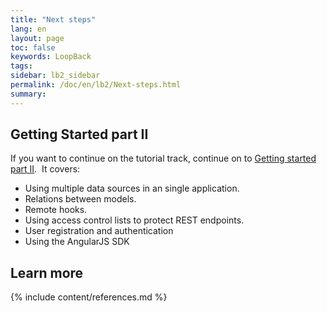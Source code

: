 ```yaml
---
title: "Next steps"
lang: en
layout: page
toc: false
keywords: LoopBack
tags:
sidebar: lb2_sidebar
permalink: /doc/en/lb2/Next-steps.html
summary:
---
```


## Getting Started part II

If you want to continue on the tutorial track, continue on to [Getting started part II](Getting-started-part-II.html).  It covers:

*   Using multiple data sources in an single application.
*   Relations between models.
*   Remote hooks.
*   Using access control lists to protect REST endpoints.
*   User registration and authentication
*   Using the AngularJS SDK

## Learn more

{% include content/references.md %}

